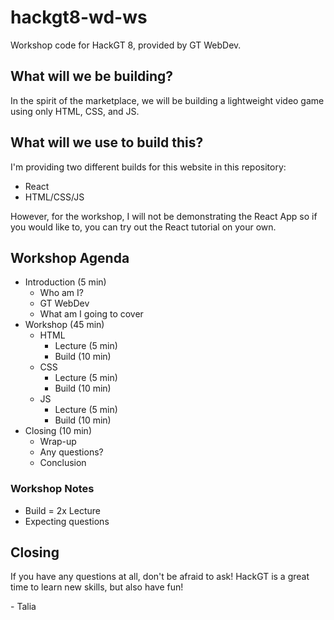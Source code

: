 # hackgt8-wd-ws
Workshop code for HackGT 8, provided by GT WebDev.

## What will we be building?
In the spirit of the marketplace, we will be building a lightweight video game using only HTML, CSS, and JS.

## What will we use to build this?
I'm providing two different builds for this website in this repository:
- React
- HTML/CSS/JS

However, for the workshop, I will not be demonstrating the React App so if you would like to, you can try out the React tutorial on your own.

## Workshop Agenda
- Introduction (5 min)
    - Who am I?
    - GT WebDev
    - What am I going to cover
- Workshop (45 min)
    - HTML
        - Lecture (5 min)
        - Build (10 min)
    - CSS
        - Lecture (5 min)
        - Build (10 min)
    - JS
        - Lecture (5 min)
        - Build (10 min)
- Closing (10 min)
    - Wrap-up
    - Any questions?
    - Conclusion

### Workshop Notes
- Build = 2x Lecture
- Expecting questions

## Closing
If you have any questions at all, don't be afraid to ask! HackGT is a great time to learn new skills, but also have fun!

\- Talia
